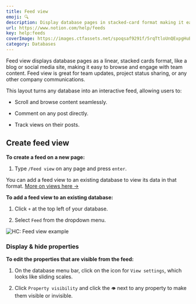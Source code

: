 ```yaml
---
title: Feed view
emoji: 🔍
description: Display database pages in stacked-card format making it easy to browse and engage with team content 🔍
url: https://www.notion.com/help/feeds
key: help:feeds
coverImage: https://images.ctfassets.net/spoqsaf9291f/5rqTtloUnQExpgHuBmJksP/0ed08bfcc24278df8c942c508f84021e/Legal_holds.png
category: Databases
---
```


Feed view displays database pages as a linear, stacked cards format, like a blog or social media site, making it easy to browse and engage with team content. Feed view is great for team updates, project status sharing, or any other company communications.

This layout turns any database into an interactive feed, allowing users to:

* S<!-- -->croll and browse content seamlessly.

* C<!-- -->omment on any post directly.

* Track views on their posts.

## Create feed view

**To create a feed on a new page:**

1. Type `/Feed view` on any page and press `enter`.

You can add a feed view to an existing database to view its data in that format. [More on views here →](https://www.notion.com/help/views-filters-and-sorts)

**To add a feed view to an existing database:**

1. Click `+` at the top left of your database.

2. Select `Feed` from the dropdown menu.

![HC: Feed view example](https://images.ctfassets.net/spoqsaf9291f/3f4CqDsH2bLJLROQK3s1rJ/3286d0a57c87a95981834557f427428d/Feed_View_Example__2_.png)

### Display & hide properties

**To edit the properties that are visible from the feed:**

1. On the database menu bar, click on the icon for `View settings`, which looks like sliding scales.

2. Click `Property visibility` and click the `👁️` next to any property to make them visible or invisible.
